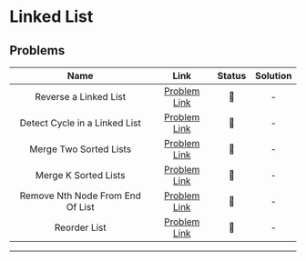 # Linked List

## Problems

| Name | Link | Status | Solution |
|:-:|:-:|:-:|:-:|
| Reverse a Linked List | [Problem Link](https://leetcode.com/problems/reverse-linked-list/) |  :red_circle: | - |
| Detect Cycle in a Linked List | [Problem Link](https://leetcode.com/problems/linked-list-cycle/) |  :red_circle: | - |
| Merge Two Sorted Lists | [Problem Link](https://leetcode.com/problems/merge-two-sorted-lists/) |  :red_circle: | - |
| Merge K Sorted Lists | [Problem Link](https://leetcode.com/problems/merge-k-sorted-lists/) |  :red_circle: | - |
| Remove Nth Node From End Of List | [Problem Link](https://leetcode.com/problems/remove-nth-node-from-end-of-list/) |  :red_circle: | - |
| Reorder List | [Problem Link](https://leetcode.com/problems/reorder-list/) |  :red_circle: | - |

---
